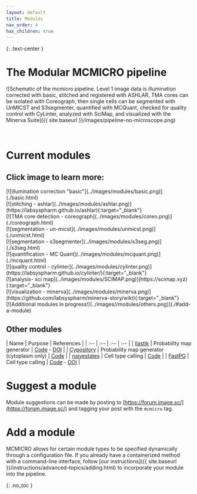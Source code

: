 ```yaml
---
layout: default
title: Modules
nav_order: 4
has_children: true
---
```

{: .text-center }
# The Modular MCMICRO pipeline

![Schematic of the mcmicro pipeline. Level 1 image data is illumination corrected with basic, stitched and registered with ASHLAR, TMA cores can be isolated with Coreograph, then single cells can be segmented with UnMICST and S3segmenter, quantified with MCQuant, checked for quality control with CyLinter, analyzed with SciMap, and visualized with the Minerva Suite]({{ site.baseurl }}/images/pipeline-no-microscope.png)

<br>

# Current modules

## Click image to learn more:
<div class="row">

<div class="col-xs-0 col-sm-2">
<div markdown="1">
</div>
</div>
	
<div class="col-xs-3 col-sm-2">
<div markdown="1">
[![illumination correction "basic"](../images/modules/basic.png)](./basic.html)
</div>
</div>

<div class="col-xs-3 col-sm-2">
<div markdown="1">
[![stitching - ashlar](../images/modules/ashlar.png)](https://labsyspharm.github.io/ashlar){:target="_blank"}
</div>
</div>

<div class="col-xs-3 col-sm-2">
<div markdown="1">
[![TMA core detection - coreograph](../images/modules/coreo.png)](./coreograph.html)
</div>
</div>

<div class="col-xs-3 col-sm-2">
<div markdown="1">
[![segmentation - un-micst](../images/modules/unmicst.png)](./unmicst.html)
</div>
</div>
	
</div><!-- end grid -->

<div class="row">
	
<div class="col-xs-0 col-sm-2">
<div markdown="1">
</div>
</div>
	
<div class="col-xs-3 col-sm-2">
<div markdown="1">
[![segmentation - s3segmenter](../images/modules/s3seg.png)](./s3seg.html)
</div>
</div>
	
<div class="col-xs-3 col-sm-2">
<div markdown="1">
[![quantification - MC Quant](../images/modules/mcquant.png)](./mcquant.html)
</div>
</div>
	
<div class="col-xs-3 col-sm-2">
<div markdown="1">
[![quality control - cylinter](../images/modules/cylinter.png)](https://labsyspharm.github.io/cylinter/){:target="_blank"}
</div>
</div>
	
<div class="col-xs-3 col-sm-2">
<div markdown="1">
[![analysis- sci map](../images/modules/SCIMAP.png)](https://scimap.xyz){:target="_blank"}
</div>
</div>
	
</div><!-- end grid -->

<div class="row">
	
<div class="col-xs-0 col-sm-2">
<div markdown="1">
</div>
</div>

<div class="col-xs-3 col-sm-2">
<div markdown="1">
</div>
</div>

<div class="col-xs-3 col-sm-2">
<div markdown="1">
[![visualization - minerva](../images/modules/minerva.png)](https://github.com/labsyspharm/minerva-story/wiki){:target="_blank"}
</div>
</div>

<div class="col-xs-3 col-sm-2">
<div markdown="1">
[![Additional modules in progress!](../images//modules/others.png)](./#add-a-module)
</div>
</div>
	
</div><!-- end grid -->

## Other modules

| Name | Purpose | References |
| :-- | :-- | :-- | :-- |
| [Ilastik](./other.html#ilastik) | Probability map generator | [Code](https://github.com/labsyspharm/mcmicro-ilastik) - [DOI](https://doi.org/10.1038/s41592-019-0582-9) |
| [Cypository](./other.html#ilastik) | Probability map generator (cytoplasm only) | [Code](https://github.com/HMS-IDAC/Cypository) |
| [naivestates](./other.html#naivestates) | Cell type calling | [Code](https://github.com/labsyspharm/naivestates) |
| [FastPG](./other.html#fastpg) | Cell type calling | [Code](https://github.com/labsyspharm/celluster) - [DOI](https://www.biorxiv.org/content/10.1101/2020.06.19.159749v2) |


# Suggest a module

Module suggestions can be made by posting to [https://forum.image.sc/](https://forum.image.sc/) and tagging your post with the `mcmicro` tag.

# Add a module

MCMICRO allows for certain module types to be specified dynamically through a configuration file. If you already have a containerized method with a command-line interface, follow [our instructions]({{ site.baseurl }}/instructions/advanced-topics/adding.html) to incorporate your module into the pipeline.

{: .no_toc }